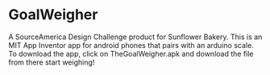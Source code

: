 # GoalWeigher
A SourceAmerica Design Challenge product for Sunflower Bakery. This is an MIT App Inventor app for android phones that pairs with an arduino scale.
To download the app, click on TheGoalWeigher.apk and download the file from there start weighing!
